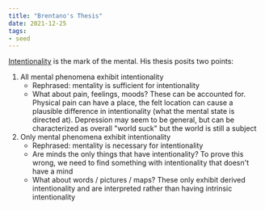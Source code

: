 ```yaml
---
title: "Brentano's Thesis"
date: 2021-12-25
tags:
- seed
---
```


[Intentionality](thoughts/intentionality.md) is the mark of the mental. His thesis posits two points:
1. All mental phenomena exhibit intentionality
	- Rephrased: mentality is sufficient for intentionality
	- What about pain, feelings, moods? These can be accounted for. Physical pain can have a place, the felt location can cause a plausible difference in intentionality (what the mental state is directed at). Depression may seem to be general, but can be characterized as overall "world suck" but the world is still a subject
2. Only mental phenomena exhibit intentionality
	- Rephrased: mentality is necessary for intentionality
	- Are minds the only things that have intentionality? To prove this wrong, we need to find something with intentionality that doesn't have a mind
	- What about words / pictures / maps? These only exhibit derived intentionality and are interpreted rather than having intrinsic intentionality